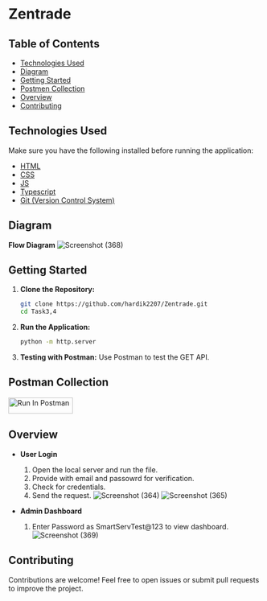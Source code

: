 # Zentrade

## Table of Contents

- [Technologies Used](#features)
- [Diagram](#diagram)
- [Getting Started](#getting-started)
- [Postmen Collection](#Postman-Collection)
- [Overview](#overview)
- [Contributing](#contributing)
  
## Technologies Used
Make sure you have the following installed before running the application:

- [HTML](https://www.w3schools.com/html/)
- [CSS](https://www.w3schools.com/css/)
- [JS](https://www.w3schools.com/js/)
- [Typescript](https://www.w3schools.com/typescript/) 
- [Git (Version Control System)](https://git-scm.com/downloads/)

## Diagram

**Flow Diagram** 
![Screenshot (368)](https://github.com/HARDIK2207/Zentrade/assets/84044856/5133a668-6346-4859-aa25-dfc68fac4899)

## Getting Started

1. **Clone the Repository:**
    ```bash
    git clone https://github.com/hardik2207/Zentrade.git
    cd Task3,4
    ```

2. **Run the Application:**
    ```bash
    python -m http.server
    ```

5. **Testing with Postman:**
    Use Postman to test the GET API.

## Postman Collection
[<img src="https://run.pstmn.io/button.svg" alt="Run In Postman" style="width: 128px; height: 32px;">](https://app.getpostman.com/run-collection/31814548-074fa654-e912-4ce1-9d47-e7413bd2e11c?action=collection%2Ffork&source=rip_markdown&collection-url=entityId%3D31814548-074fa654-e912-4ce1-9d47-e7413bd2e11c%26entityType%3Dcollection%26workspaceId%3Dda2682a5-3d4a-436c-bdae-46c7c302ae98)
## Overview

- **User Login** 
     1. Open the local server and run the file.
     2. Provide with email and passowrd for verification.
     3. Check for credentials.
     4. Send the request.
  ![Screenshot (364)](https://github.com/HARDIK2207/Zentrade/assets/84044856/113a89fc-c318-4b95-ab57-2834a7268359)
![Screenshot (365)](https://github.com/HARDIK2207/Zentrade/assets/84044856/c12c01f0-be7f-4aaa-951e-458c726a2ad4)


- **Admin Dashboard**
    1. Enter Password as SmartServTest@123 to view dashboard.
![Screenshot (369)](https://github.com/HARDIK2207/Zentrade/assets/84044856/925439a8-b0f3-40e2-af7d-6d3fcf8436cc)


## Contributing

Contributions are welcome! Feel free to open issues or submit pull requests to improve the project.





